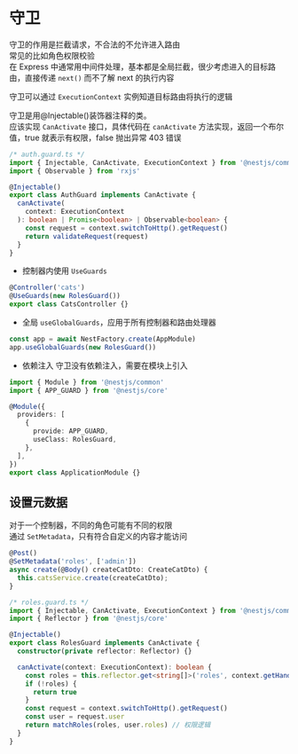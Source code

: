 # 守卫

守卫的作用是拦截请求，不合法的不允许进入路由  
常见的比如角色权限校验  
在 Express 中通常用中间件处理，基本都是全局拦截，很少考虑进入的目标路由，直接传递 `next()` 而不了解 next 的执行内容

守卫可以通过 `ExecutionContext` 实例知道目标路由将执行的逻辑

守卫是用@Injectable()装饰器注释的类。  
应该实现 `CanActivate` 接口，具体代码在 `canActivate` 方法实现，返回一个布尔值，true 就表示有权限，false 抛出异常 403 错误

```ts
/* auth.guard.ts */
import { Injectable, CanActivate, ExecutionContext } from '@nestjs/common'
import { Observable } from 'rxjs'

@Injectable()
export class AuthGuard implements CanActivate {
  canActivate(
    context: ExecutionContext
  ): boolean | Promise<boolean> | Observable<boolean> {
    const request = context.switchToHttp().getRequest()
    return validateRequest(request)
  }
}
```

- 控制器内使用 `UseGuards`

```ts
@Controller('cats')
@UseGuards(new RolesGuard())
export class CatsController {}
```

- 全局 `useGlobalGuards`，应用于所有控制器和路由处理器

```ts
const app = await NestFactory.create(AppModule)
app.useGlobalGuards(new RolesGuard())
```

- 依赖注入
  守卫没有依赖注入，需要在模块上引入

```ts
import { Module } from '@nestjs/common'
import { APP_GUARD } from '@nestjs/core'

@Module({
  providers: [
    {
      provide: APP_GUARD,
      useClass: RolesGuard,
    },
  ],
})
export class ApplicationModule {}
```

## 设置元数据

对于一个控制器，不同的角色可能有不同的权限  
通过 `SetMetadata`，只有符合自定义的内容才能访问

```ts
@Post()
@SetMetadata('roles', ['admin'])
async create(@Body() createCatDto: CreateCatDto) {
  this.catsService.create(createCatDto);
}
```

```ts
/* roles.guard.ts */
import { Injectable, CanActivate, ExecutionContext } from '@nestjs/common'
import { Reflector } from '@nestjs/core'

@Injectable()
export class RolesGuard implements CanActivate {
  constructor(private reflector: Reflector) {}

  canActivate(context: ExecutionContext): boolean {
    const roles = this.reflector.get<string[]>('roles', context.getHandler())
    if (!roles) {
      return true
    }
    const request = context.switchToHttp().getRequest()
    const user = request.user
    return matchRoles(roles, user.roles) // 权限逻辑
  }
}
```
